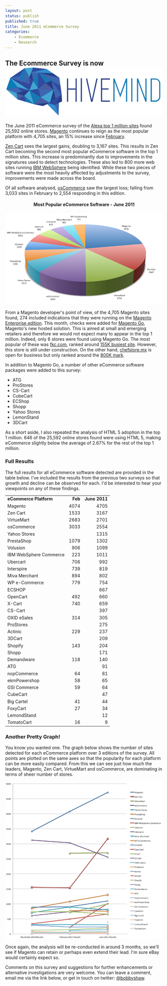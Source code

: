```yaml
---
layout: post
status: publish
published: true
title: June 2011 eCommerce Survey
categories:
    - Ecommerce
    - Research
---
```


<div class="hivemind-promo">
    <h2>The Ecommerce Survey is now <a href="https://askhivemind.com/"><img src="/img/2015/06/hivemind_logo.svg" class="hivemind_logo" /></a></h2>
</div>

The June 2011 eCommerce survey of the <a href="http://www.alexa.com/topsites">Alexa top 1 million sites</a> found 25,592 online stores.  <a href="http://www.magentocommerce.com/">Magento</a> continues to reign as the most popular platform with 4,705 sites, an 15% increase since <a href="http://tomrobertshaw.net/2011/02/magento-extends-lead-in-ecommerce-survey-february-2011/">February</a>.

<a href="http://www.zen-cart.com/">Zen Cart</a> sees the largest gains, doubling to 3,167 sites.  This results in Zen Cart becoming the second most popular eCommerce software in the top 1 million sites.  This increase is predominantly due to improvements in the signatures used to detect technologies.  These also led to 800 more web sites running <a href="http://www.ibm.com/software/websphere/">IBM WebSphere</a> being identified.  While these two pieces of software were the most heavily affected by adjustments to the survey, improvements were made across the board.

Of all software analysed, <a href="http://www.oscommerce.com/">osCommerce</a> saw the largest loss; falling from 3,033 sites in February to 2,554 responding in this edition.

<h4 style="text-align: center;"><strong>Most Popular eCommerce Software - June 2011</strong></h4>

<img class="aligncenter size-full wp-image-1557" title="June 2011 eCommerce Survey" src="/img/2011/06/June-2011-eCommerce-Survey.png" alt="June 2011 eCommerce Survey" />

From a Magento developer's point of view, of the 4,705 Magento sites found, 274 included indications that they were running on the <a href="http://www.magentocommerce.com/product/enterprise-edition">Magento Enterprise edition</a>.   This month, checks were added for <a href="http://www.magentocommerce.com/go/">Magento Go</a>, Magento's new hosted solution.  This is aimed at small and emerging retailers and therefore we would not expect many to appear in the top 1 million.  Indeed, only 8 stores were found using Magento Go.    The most popular of these was <a href="http://fkc.com">fkc.com</a>, ranked around <a href="http://www.alexa.com/siteinfo/fkc.com">155K busiest site</a>.  However, this store is still under construction.   On the other hand, <a href="http://chefstore.mx/">chefstore.mx</a> is open for business but only ranked around the <a href="http://www.alexa.com/siteinfo/chefstore.mx">800K mark</a>.

In addition to Magento Go, a number of other eCommerce software packages were added to this survey:
<ul>
	<li>ATG</li>
	<li>ProStores</li>
	<li>CS-Cart</li>
	<li>CubeCart</li>
	<li>ECShop</li>
	<li>Shopp</li>
	<li>Yahoo Stores</li>
	<li>LemonStand</li>
	<li>3DCart</li>
</ul>

As a short aside, I also repeated the analysis of HTML 5 adoption in the top 1 million.  646 of the 25,592 online stores found were using HTML 5, making eCommerce slightly below the average of 2.67% for the rest of the top 1 million.

### Full Results

The full results for all eCommerce software detected are provided in the table below.  I've included the results from the previous two surveys so that growth and decline can be observed for each.  I'd be interested to hear your viewpoints on any of these findings.

<table>
<tbody>
<tr>
<td><strong>eCommerce Platform</strong></td>
<td align="right"><strong>Feb</strong></td>
<td align="right"><strong>June 2011</strong></td>
</tr>
<tr>
<td>Magento</td>
<td align="right">4074</td>
<td align="right">4705</td>
</tr>
<tr>
<td>Zen Cart</td>
<td align="right">1533</td>
<td align="right">3167</td>
</tr>
<tr>
<td>VirtueMart</td>
<td align="right">2683</td>
<td align="right">2701</td>
</tr>
<tr>
<td>osCommerce</td>
<td align="right">3033</td>
<td align="right">2554</td>
</tr>
<tr>
<td>Yahoo Stores</td>
<td />
<td align="right">1315</td>
</tr>
<tr>
<td>PrestaShop</td>
<td align="right">1079</td>
<td align="right">1302</td>
</tr>
<tr>
<td>Volusion</td>
<td align="right">906</td>
<td align="right">1099</td>
</tr>
<tr>
<td>IBM WebSphere Commerce</td>
<td align="right">223</td>
<td align="right">1011</td>
</tr>
<tr>
<td>Ubercart</td>
<td align="right">706</td>
<td align="right">992</td>
</tr>
<tr>
<td>Interspire</td>
<td align="right">739</td>
<td align="right">819</td>
</tr>
<tr>
<td>Miva Merchant</td>
<td align="right">894</td>
<td align="right">802</td>
</tr>
<tr>
<td>WP e-Commerce</td>
<td align="right">779</td>
<td align="right">754</td>
</tr>
<tr>
<td>ECSHOP</td>
<td />
<td align="right">667</td>
</tr>
<tr>
<td>OpenCart</td>
<td align="right">492</td>
<td align="right">660</td>
</tr>
<tr>
<td>X-Cart</td>
<td align="right">740</td>
<td align="right">659</td>
</tr>
<tr>
<td>CS-Cart</td>
<td />
<td align="right">397</td>
</tr>
<tr>
<td>OXID eSales</td>
<td align="right">314</td>
<td align="right">305</td>
</tr>
<tr>
<td>ProStores</td>
<td />
<td align="right">275</td>
</tr>
<tr>
<td>Actinic</td>
<td align="right">229</td>
<td align="right">237</td>
</tr>
<tr>
<td>3DCart</td>
<td />
<td align="right">209</td>
</tr>
<tr>
<td>Shopify</td>
<td align="right">143</td>
<td align="right">204</td>
</tr>
<tr>
<td>Shopp</td>
<td />
<td align="right">171</td>
</tr>
<tr>
<td>Demandware</td>
<td align="right">118</td>
<td align="right">140</td>
</tr>
<tr>
<td>ATG</td>
<td />
<td align="right">91</td>
</tr>
<tr>
<td>nopCommerce</td>
<td align="right">64</td>
<td align="right">81</td>
</tr>
<tr>
<td>ekmPowershop</td>
<td align="right">58</td>
<td align="right">65</td>
</tr>
<tr>
<td>GSI Commerce</td>
<td align="right">59</td>
<td align="right">64</td>
</tr>
<tr>
<td>CubeCart</td>
<td />
<td align="right">47</td>
</tr>
<tr>
<td>Big Cartel</td>
<td align="right">41</td>
<td align="right">44</td>
</tr>
<tr>
<td>FoxyCart</td>
<td align="right">27</td>
<td align="right">34</td>
</tr>
<tr>
<td>LemondStand</td>
<td />
<td align="right">12</td>
</tr>
<tr>
<td>TomatoCart</td>
<td align="right">16</td>
<td align="right">9</td>
</tr>
</tbody>
</table>


### Another Pretty Graph!

You know you wanted one.   The graph below shows the number of sites detected for each eCommerce platform over 3 editions of the survey.  All points are plotted on the same axes so that the popularity for each platform can be more easily compared.  From this we can see just how much the leaders, Magento, Zen Cart, VirtueMart and osCommerce, are dominating in terms of sheer number of stores.

<img src="/img/2011/06/eCommerce-comparison.png" alt="eCommerce comparison" title="eCommerce comparison" />

Once again, the analysis will be re-conducted in around 3 months, so we'll see if Magento can retain or perhaps even extend their lead.  I'm sure eBay would certainly expect so.

Comments on this survey and suggestions for further enhancements or alternative investigations are very welcome.  You can leave a comment, email me via the link below, or get in touch on twitter: <a href="http://www.twitter.com/bobbyshaw">@bobbyshaw</a>.
